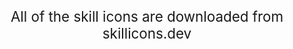 <p style="text-align:center;font-size:1.4rem;">All of the skill icons are downloaded from <a>skillicons.dev</a></p>